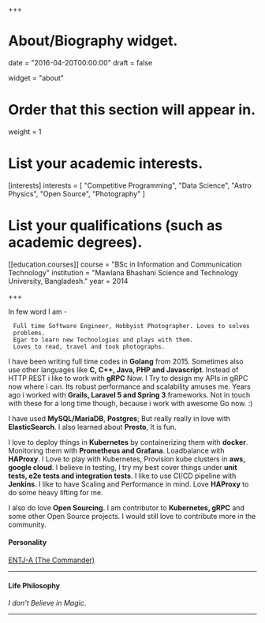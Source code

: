+++
# About/Biography widget.

date = "2016-04-20T00:00:00"
draft = false

widget = "about"

# Order that this section will appear in.
weight = 1

# List your academic interests.
[interests]
  interests = [
    "Competitive Programming",
    "Data Science",
    "Astro Physics",
    "Open Source",
    "Photography"
  ]

# List your qualifications (such as academic degrees).
[[education.courses]]
  course = "BSc in Information and Communication Technology"
  institution = "Mawlana Bhashani Science and Technology University, Bangladesh."
  year = 2014
 
+++
<br>

In few word I am - <div style="margin-left:2%">
```
Full time Software Engineer, Hobbyist Photographer. Loves to solves problems.
Egar to learn new Technologies and plays with them.
Loves to read, travel and took photographs.
```
</div>

I have been writing full time codes in __**Golang**__ from 2015. Sometimes also
use other languages like __**C, C++, Java, PHP and Javascript**__.
Instead of HTTP REST i like to work with **gRPC** Now. I Try to design my APIs
in gRPC now where i can. Its robust performance and scalability amuses me.
Years ago i worked with **Grails, Laravel 5 and Spring 3** frameworks.
Not in touch with these for a long time though, because i work with
awesome Go now. :)

I have used **MySQL/MariaDB**, **Postgres**; But really really in love with
**ElasticSearch**. I also learned about **Presto**, It is fun.<br>

I love to deploy things in **Kubernetes** by containerizing them with **docker**.
Monitoring them with **Prometheus and Grafana**. Loadbalance with **HAProxy**.
I Love to play with Kubernetes, Provision kube clusters in **aws, google cloud**.
I believe in testing, I try my best cover things under **unit tests, e2e tests and
integration tests**. I like to use CI/CD pipeline with **Jenkins**.
I like to have Scaling and Performance in mind. Love **HAProxy** to do some heavy lifting
for me.

I also do love **Open Sourcing**. I am contributor to **Kubernetes, gRPC** and some other
Open Source projects. I would still love to contribute more in the community.

#### Personality
[ENTJ-A (The Commander)](https://www.16personalities.com/profiles/57a0bb3ee941e)
<hr>

#### Life Philosophy
*I don't Believe in Magic*.
<hr>
